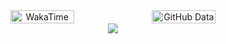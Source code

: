 <div align="center" align="center" style="display: flex; align-items: flex-start; justify-content: center;">
  <img width="45%" src="https://github-readme-stats.vercel.app/api/wakatime?username=hongyan&api_domain=wakapi.dev&bg_color=1A202C&title_color=2F855A&icon_color=2F855A&text_color=ffffff&custom_title=Coding+Time&layout=compact" alt="WakaTime" />
  <img width="45%" src="https://github-readme-stats-ouuan.vercel.app/api?username=hysyyds&show_icons=true&theme=vue-dark&count_private=true&hide_border=true" alt="GitHub Data" />
</div>

<div align="center">
  <img src="https://raw.githubusercontent.com/Trilokia/Trilokia/379277808c61ef204768a61bbc5d25bc7798ccf1/bottom_header.svg" />
</div>
